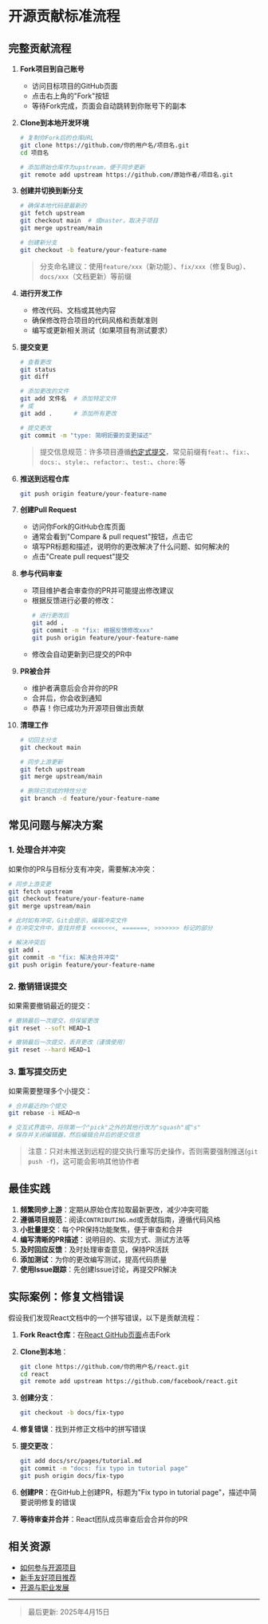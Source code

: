 # 开源贡献标准流程

## 完整贡献流程

1. **Fork项目到自己账号**
   - 访问目标项目的GitHub页面
   - 点击右上角的"Fork"按钮
   - 等待Fork完成，页面会自动跳转到你账号下的副本

2. **Clone到本地开发环境**
   ```bash
   # 复制你Fork后的仓库URL
   git clone https://github.com/你的用户名/项目名.git
   cd 项目名
   
   # 添加原始仓库作为upstream，便于同步更新
   git remote add upstream https://github.com/原始作者/项目名.git
   ```

3. **创建并切换到新分支**
   ```bash
   # 确保本地代码是最新的
   git fetch upstream
   git checkout main  # 或master，取决于项目
   git merge upstream/main
   
   # 创建新分支
   git checkout -b feature/your-feature-name
   ```
   > 分支命名建议：使用`feature/xxx`（新功能）、`fix/xxx`（修复Bug）、`docs/xxx`（文档更新）等前缀

4. **进行开发工作**
   - 修改代码、文档或其他内容
   - 确保修改符合项目的代码风格和贡献准则
   - 编写或更新相关测试（如果项目有测试要求）

5. **提交变更**
   ```bash
   # 查看更改
   git status
   git diff
   
   # 添加更改的文件
   git add 文件名  # 添加特定文件
   # 或
   git add .      # 添加所有更改
   
   # 提交更改
   git commit -m "type: 简明扼要的变更描述"
   ```
   > 提交信息规范：许多项目遵循[约定式提交](https://www.conventionalcommits.org/)，常见前缀有`feat:`、`fix:`、`docs:`、`style:`、`refactor:`、`test:`、`chore:`等

6. **推送到远程仓库**
   ```bash
   git push origin feature/your-feature-name
   ```

7. **创建Pull Request**
   - 访问你Fork的GitHub仓库页面
   - 通常会看到"Compare & pull request"按钮，点击它
   - 填写PR标题和描述，说明你的更改解决了什么问题、如何解决的
   - 点击"Create pull request"提交

8. **参与代码审查**
   - 项目维护者会审查你的PR并可能提出修改建议
   - 根据反馈进行必要的修改：
     ```bash
     # 进行更改后
     git add .
     git commit -m "fix: 根据反馈修改xxx"
     git push origin feature/your-feature-name
     ```
   - 修改会自动更新到已提交的PR中

9. **PR被合并**
   - 维护者满意后会合并你的PR
   - 合并后，你会收到通知
   - 恭喜！你已成功为开源项目做出贡献

10. **清理工作**
    ```bash
    # 切回主分支
    git checkout main
    
    # 同步上游更新
    git fetch upstream
    git merge upstream/main
    
    # 删除已完成的特性分支
    git branch -d feature/your-feature-name
    ```

## 常见问题与解决方案

### 1. 处理合并冲突

如果你的PR与目标分支有冲突，需要解决冲突：

```bash
# 同步上游变更
git fetch upstream
git checkout feature/your-feature-name
git merge upstream/main

# 此时如有冲突，Git会提示，编辑冲突文件
# 在冲突文件中，查找并修复 <<<<<<<, =======, >>>>>>> 标记的部分

# 解决冲突后
git add .
git commit -m "fix: 解决合并冲突"
git push origin feature/your-feature-name
```

### 2. 撤销错误提交

如果需要撤销最近的提交：

```bash
# 撤销最后一次提交，但保留更改
git reset --soft HEAD~1

# 撤销最后一次提交，丢弃更改（谨慎使用）
git reset --hard HEAD~1
```

### 3. 重写提交历史

如果需要整理多个小提交：

```bash
# 合并最近的n个提交
git rebase -i HEAD~n

# 交互式界面中，将除第一个"pick"之外的其他行改为"squash"或"s"
# 保存并关闭编辑器，然后编辑合并后的提交信息
```

> 注意：只对未推送到远程的提交执行重写历史操作，否则需要强制推送(`git push -f`)，这可能会影响其他协作者

## 最佳实践

1. **频繁同步上游**：定期从原始仓库拉取最新更改，减少冲突可能
2. **遵循项目规范**：阅读`CONTRIBUTING.md`或贡献指南，遵循代码风格
3. **小批量提交**：每个PR保持功能聚焦，便于审查和合并
4. **编写清晰的PR描述**：说明目的、实现方式、测试方法等
5. **及时回应反馈**：及时处理审查意见，保持PR活跃
6. **添加测试**：为你的更改编写测试，提高代码质量
7. **使用Issue跟踪**：先创建Issue讨论，再提交PR解决

## 实际案例：修复文档错误

假设我们发现React文档中的一个拼写错误，以下是贡献流程：

1. **Fork React仓库**：在[React GitHub页面](https://github.com/facebook/react)点击Fork

2. **Clone到本地**：
   ```bash
   git clone https://github.com/你的用户名/react.git
   cd react
   git remote add upstream https://github.com/facebook/react.git
   ```

3. **创建分支**：
   ```bash
   git checkout -b docs/fix-typo
   ```

4. **修复错误**：找到并修正文档中的拼写错误

5. **提交更改**：
   ```bash
   git add docs/src/pages/tutorial.md
   git commit -m "docs: fix typo in tutorial page"
   git push origin docs/fix-typo
   ```

6. **创建PR**：在GitHub上创建PR，标题为"Fix typo in tutorial page"，描述中简要说明修复的错误

7. **等待审查并合并**：React团队成员审查后会合并你的PR

## 相关资源

- [如何参与开源项目](how_to_contribute.md)
- [新手友好项目推荐](beginner_projects.md)
- [开源与职业发展](career.md)

---

> 最后更新: 2025年4月15日
